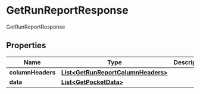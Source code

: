 

# GetRunReportResponse

GetRunReportResponse
## Properties

Name | Type | Description | Notes
------------ | ------------- | ------------- | -------------
**columnHeaders** | [**List&lt;GetRunReportColumnHeaders&gt;**](GetRunReportColumnHeaders.md) |  |  [optional]
**data** | [**List&lt;GetPocketData&gt;**](GetPocketData.md) |  |  [optional]



